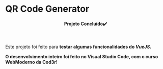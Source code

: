 # QR Code Generator

<h4 align="center">Projeto Concluído✔️</h4><br>

<p>Este projeto foi feito para <strong>testar algumas funcionalidades do <i>VueJS.</i>
<p>O desenvolvimento inteiro foi feito no Visual Studio Code, com o curso WebModerno da Cod3r!</p><br>
